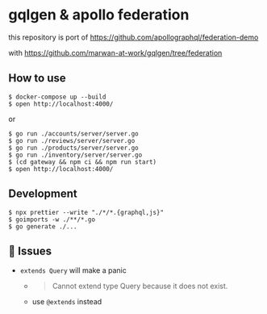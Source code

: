 # gqlgen & apollo federation

this repository is port of https://github.com/apollographql/federation-demo

with https://github.com/marwan-at-work/gqlgen/tree/federation


## How to use

```shell script
$ docker-compose up --build
$ open http://localhost:4000/
```

or

```shell script
$ go run ./accounts/server/server.go
$ go run ./reviews/server/server.go
$ go run ./products/server/server.go
$ go run ./inventory/server/server.go
$ (cd gateway && npm ci && npm run start)
$ open http://localhost:4000/
```

## Development

```shell script
$ npx prettier --write "./*/*.{graphql,js}"
$ goimports -w ./**/*.go
$ go generate ./...
```

## :eyes: Issues

* `extends Query` will make a panic
    * > Cannot extend type Query because it does not exist.
    * use `@extends` instead
